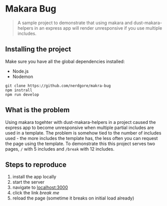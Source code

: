 # Makara Bug

> A sample project to demonstrate that using makara and dust-makara-helpers in an express app will render unresponsive if you use multiple includes.

## Installing the project

Make sure you have all the global dependencies installed:
- Node.js
- Nodemon

```
git clone https://github.com/nerdgore/makra-bug
npm instrall
npm run develop
```

## What is the problem

Using makara togehter with dust-makara-helpers in a project caused the express app to become unresponsive when multiple partial includes are used in a template. The problem is somehow tied to the number of includes used - the more includes the template has, the less often you can request the page using the template. To demonstrate this this project serves two pages, `/` with 5 includes and `/break` with 12 includes.

## Steps to reproduce

1. install the app locally
2. start the server
3. navigate to [localhost:3000](htp://localhost:3000)
4. click the link _break me_
5. reload the page (sometime it breaks on initial load already)
